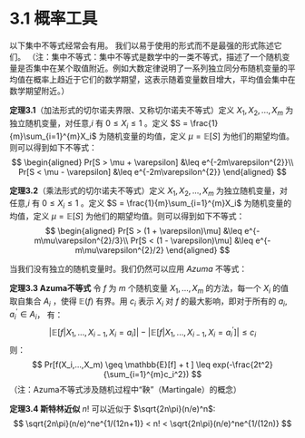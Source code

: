 # 3.1 概率工具

以下集中不等式经常会有用。 我们以易于使用的形式而不是最强的形式陈述它们。
（注：集中不等式：集中不等式是数学中的一类不等式，描述了一个随机变量是否集中在某个取值附近。例如大数定律说明了一系列独立同分布随机变量的平均值在概率上趋近于它们的数学期望，这表示随着变量数目增大，平均值会集中在数学期望附近。）

**定理3.1**（加法形式的切尔诺夫界限、又称切尔诺夫不等式）定义 $X_1,X_2 ,...,X_m$ 为独立随机变量，对任意,$i$ 有 $0\leq X_i \leq 1$ 。定义 $S = \frac{1}{m}\sum_{i=1}^{m}X_i$ 为随机变量的均值，定义 $\mu = \mathbb{E}[S]$ 为他们的期望均值。则可以得到如下不等式：
$$
\begin{aligned}
    Pr[S > \mu + \varepsilon] &\leq e^{-2m\varepsilon^{2}}\\
    Pr[S < \mu - \varepsilon] &\leq e^{-2m\varepsilon^{2}}   
\end{aligned}
$$

**定理3.2**（乘法形式的切尔诺夫不等式）定义 $X_1,X_2 ,...,X_m$ 为独立随机变量，对任意,$i$ 有 $0\leq X_i \leq 1$ 。定义 $S = \frac{1}{m}\sum_{i=1}^{m}X_i$ 为随机变量的均值，定义 $\mu = \mathbb{E}[S]$ 为他们的期望均值。则可以得到如下不等式：
$$
\begin{aligned}
    Pr[S > (1 + \varepsilon)\mu] &\leq e^{-m\mu\varepsilon^{2}/3}\\
    Pr[S < (1 - \varepsilon)\mu] &\leq e^{-m\mu\varepsilon^{2}/2}  
\end{aligned}
$$

当我们没有独立的随机变量时。我们仍然可以应用 $Azuma$ 不等式：

**定理3.3 Azuma不等式** 令 $f$ 为 $m$ 个随机变量 $X_1,...,X_m$ 的方法，每一个 $X_i$ 的值取自集合 $A_i$ ，使得 $\mathbb{E}(f)$ 有界。用 $c_i$ 表示 $X_i$ 对 $f$ 的最大影响，即对于所有的 $a_i,a_i^{\prime} \in A_i$， 有：
$$
|\mathbb{E}[f|X_1,...,X_{i-1},X_i=a_i]|-|\mathbb{E}[f|X_1,...,X_{i-1},X_i=a_i^\prime]| \leq c_i
$$
则：
$$
Pr[f(X_i,...,X_m) \geq \mathbb{E}[f] + t ] \leq exp(-\frac{2t^2}{\sum_{i=1}^{m}c_i^2})
$$
（注：Azuma不等式涉及随机过程中“鞅”（Martingale）的概念）

**定理3.4 斯特林近似** $n!$ 可以近似于 $\sqrt{2n\pi}(n/e)^n$:
$$
\sqrt{2n\pi}(n/e)^ne^{1/(12n+1)} < n! < \sqrt{2n\pi}(n/e)^ne^{1/(12n)}
$$
